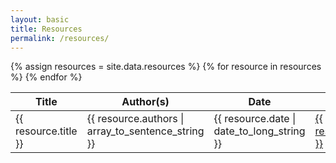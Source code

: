 ```yaml
---
layout: basic
title: Resources
permalink: /resources/
---
```


<div class="table-container">
<table class="table is-bordered is-striped is-narrow is-hoverable is-fullwidth">
	<thead>
		<tr>
			<th>Title</th>
			<th>Author(s)</th>
			<th>Date</th>
			<th>Download</th>
		</tr>
	</thead>
	<tbody>
		{% assign resources = site.data.resources %}
		{% for resource in resources %}
		<tr>
			<td>{{ resource.title }}</td>
			<td>{{ resource.authors | array_to_sentence_string }}</td>
			<td>{{ resource.date | date_to_long_string }}</td>
			<td><a target="_blank" href="{{ site.baseurl }}/assets/pdf/{{ resource.filename }}">{{ resource.filename }}</a></td>
		</tr>
		{% endfor %} 
	</tbody>
</table>
</div>